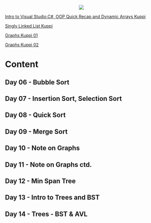 <p align="center"><img src="https://i.ibb.co/HTcfj5G5/DSAWall.png"></p>

<p><a href = "https://youtu.be/IivOTV5zlYg">Intro to Visual Studio,C#, OOP Quick Recap and Dynamic Arrays Kuppi</p>
<p><a href = "https://youtu.be/y83zZ20MBfs">Singly Linked List Kuppi</a></p>
<p><a href="https://youtu.be/xkgpWszEBpM"> Graphs Kuppi 01</a></p>
<p><a href="https://youtu.be/7lgx4abkXds?si=z43HwoKb8TqNaILI"> Graphs Kuppi 02</a></p>

# Content

## Day 06 - Bubble Sort
## Day 07 - Insertion Sort, Selection Sort
## Day 08 - Quick Sort
## Day 09 - Merge Sort
## Day 10 - Note on Graphs
## Day 11 - Note on Graphs ctd.
## Day 12 - Min Span Tree
## Day 13 - Intro to Trees and BST
## Day 14 - Trees - BST & AVL
